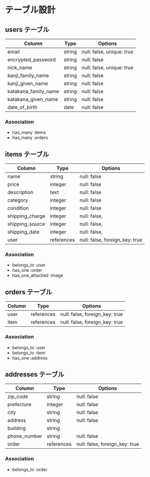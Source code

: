 # テーブル設計

## users テーブル

| Column                | Type   | Options                    |
| --------------------- | ------ | -------------------------- |
| email                 | string | null: false, unique: true  |
| encrypted_password    | string | null: false                |
| nick_name             | string | null: false, unique: true  |
| kanji_family_name     | string | null: false                |
| kanji_given_name      | string | null: false                |
| katakana_family_name  | string | null: false                |
| katakana_given_name   | string | null: false                |
| date_of_birth         | date   | null: false                |

### Association

- has_many :items
- has_many :orders

## items テーブル

| Column          | Type         | Options                        |
| --------------- | ------------ | ------------------------------ |
| name            | string       | null: false                    |
| price           | integer      | null: false                    |
| description     | text         | null: false                    |
| category        | integer      | null: false                    |
| condition       | integer      | null: false                    |
| shipping_charge | integer      | null: false,                   |
| shipping_source | integer      | null: false,                   |
| shipping_date   | integer      | null: false,                   |
| user            | references   | null: false, foreign_key: true |

### Association

- belongs_to :user
- has_one :order
- has_one_attached :image

## orders テーブル

| Column     | Type       | Options                        |
| ---------- | ---------- | ------------------------------ |
| user       | references | null: false, foreign_key: true |
| item       | references | null: false, foreign_key: true |

### Association

- belongs_to :user
- belongs_to :item
- has_one :address

## addresses テーブル

| Column        | Type       | Options                        |
| ------------- | ---------- | ------------------------------ |
| zip_code      | string     | null: false                    |
| prefecture    | integer    | null: false                    |
| city          | string     | null: false                    |
| address       | string     | null: false                    |
| building      | string     |                                |
| phone_number  | string     | null: false                    |
| order         | references | null: false, foreign_key: true |

### Association

- belongs_to :order